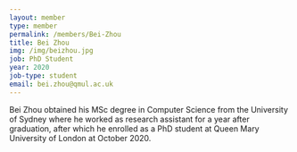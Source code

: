 ```yaml
---
layout: member
type: member
permalink: /members/Bei-Zhou
title: Bei Zhou
img: /img/beizhou.jpg
job: PhD Student
year: 2020
job-type: student
email: bei.zhou@qmul.ac.uk
---
```


Bei Zhou obtained his MSc degree in Computer Science from the University of Sydney where he worked as research assistant for a year after graduation, after which he enrolled as a PhD student at Queen Mary University of London at October 2020.
